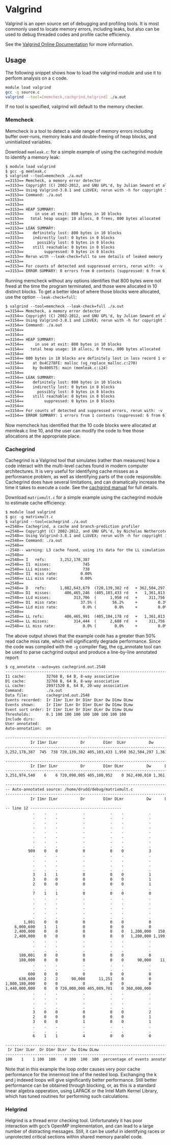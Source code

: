 # Valgrind

Valgrind is an open source set of debugging and profiling tools.  It is
most commonly used to locate memory errors, including leaks, but also can
be used to debug threaded codes and profile cache efficiency.

See the [Valgrind Online Documentation](http://valgrind.org/docs/manual/)
for more information.

## Usage

The following snippet shows how to load the valgrind module and use it to
perform analysis on a c code.

```bash
module load valgrind
gcc -g source.c
valgrind --tool=[memcheck,cachgrind,helgrind] ./a.out
```

If no tool is specified, valgrind will default to the memory checker.

### Memcheck

Memcheck is a tool to detect a wide range of memory errors including buffer over-runs,
memory leaks and double-freeing of heap blocks, and uninitialized variables.

Download `memleak.c`: for a simple example of using the cachegrind module to
identify a memory leak:

```default
$ module load valgrind
$ gcc -g memleak.c
$ valgrind --tool=memcheck ./a.out
==3153== Memcheck, a memory error detector
==3153== Copyright (C) 2002-2012, and GNU GPL'd, by Julian Seward et al.
==3153== Using Valgrind-3.8.1 and LibVEX; rerun with -h for copyright info
==3153== Command: ./a.out
==3153==
==3153==
==3153== HEAP SUMMARY:
==3153==     in use at exit: 800 bytes in 10 blocks
==3153==   total heap usage: 10 allocs, 0 frees, 800 bytes allocated
==3153==
==3153== LEAK SUMMARY:
==3153==    definitely lost: 800 bytes in 10 blocks
==3153==    indirectly lost: 0 bytes in 0 blocks
==3153==      possibly lost: 0 bytes in 0 blocks
==3153==    still reachable: 0 bytes in 0 blocks
==3153==         suppressed: 0 bytes in 0 blocks
==3153== Rerun with --leak-check=full to see details of leaked memory
==3153==
==3153== For counts of detected and suppressed errors, rerun with: -v
==3153== ERROR SUMMARY: 0 errors from 0 contexts (suppressed: 6 from 6)
```

Running memcheck without any options identifies that 800 bytes were not
freed at the time the program terminated, and those were allocated in 10
distinct blocks.  To get a better idea of where those blocks were allocated,
use the option `--leak-check=full`:

```default
$ valgrind --tool=memcheck --leak-check=full ./a.out
==3154== Memcheck, a memory error detector
==3154== Copyright (C) 2002-2012, and GNU GPL'd, by Julian Seward et al.
==3154== Using Valgrind-3.8.1 and LibVEX; rerun with -h for copyright info
==3154== Command: ./a.out
==3154==
==3154==
==3154== HEAP SUMMARY:
==3154==     in use at exit: 800 bytes in 10 blocks
==3154==   total heap usage: 10 allocs, 0 frees, 800 bytes allocated
==3154==
==3154== 800 bytes in 10 blocks are definitely lost in loss record 1 of 1
==3154==    at 0x4C278FE: malloc (vg_replace_malloc.c:270)
==3154==    by 0x400575: main (memleak.c:i24)
==3154==
==3154== LEAK SUMMARY:
==3154==    definitely lost: 800 bytes in 10 blocks
==3154==    indirectly lost: 0 bytes in 0 blocks
==3154==      possibly lost: 0 bytes in 0 blocks
==3154==    still reachable: 0 bytes in 0 blocks
==3154==         suppressed: 0 bytes in 0 blocks
==3154==
==3154== For counts of detected and suppressed errors, rerun with: -v
==3154== ERROR SUMMARY: 1 errors from 1 contexts (suppressed: 6 from 6)
```

Now memcheck has identified that the 10 code blocks were allocated at memleak.c
line 10, and the user can modify the code to free those allocations at the
appropriate place.

### Cachegrind

Cachegrind is a Valgrind tool that simulates (rather than measures) how a code interact with
the multi-level caches found in modern computer architectures.  It is very useful for identifying
cache misses as a performance problem, as well as identifying parts of the code responsible.
Cachegrind does have several limitations, and can dramatically increase the time it takes to
execute a code.  See the [cachgrind manual](http://valgrind.org/docs/manual/cg-manual.html)
for full details.

Download `matrixmult.c` for a simple example using the cachegrind module to estimate
cache efficiency:

```default
$ module load valgrind
$ gcc -g matrixmult.c
$ valgrind --tool=cachegrind ./a.out
==2548== Cachegrind, a cache and branch-prediction profiler
==2548== Copyright (C) 2002-2012, and GNU GPL'd, by Nicholas Nethercote et al.
==2548== Using Valgrind-3.8.1 and LibVEX; rerun with -h for copyright info
==2548== Command: ./a.out
==2548==
--2548-- warning: L3 cache found, using its data for the LL simulation.
==2548==
==2548== I   refs:      3,252,178,387
==2548== I1  misses:              745
==2548== LLi misses:              738
==2548== I1  miss rate:          0.00%
==2548== LLi miss rate:          0.00%
==2548==
==2548== D   refs:      1,082,643,679  (720,139,382 rd   + 362,504,297 wr)
==2548== D1  misses:      406,465,246  (405,103,433 rd   +   1,361,813 wr)
==2548== LLd misses:          313,706  (      1,950 rd   +     311,756 wr)
==2548== D1  miss rate:          37.5% (       56.2%     +         0.3%  )
==2548== LLd miss rate:           0.0% (        0.0%     +         0.0%  )
==2548==
==2548== LL refs:         406,465,991  (405,104,178 rd   +   1,361,813 wr)
==2548== LL misses:           314,444  (      2,688 rd   +     311,756 wr)
==2548== LL miss rate:            0.0% (        0.0%     +         0.0%  )
```

The above output shows that the example code has a greater than 50% read cache miss rate,
which will significantly degrade performance.  Since the code was compiled with the
`-g` compiler flag, the cg_annotate tool can be used to parse cachgrind output
and produce a line-by-line annotated report:

```default
$ cg_annotate --auto=yes cachegrind.out.2548
--------------------------------------------------------------------------------
I1 cache:         32768 B, 64 B, 8-way associative
D1 cache:         32768 B, 64 B, 8-way associative
LL cache:         20971520 B, 64 B, 20-way associative
Command:          ./a.out
Data file:        cachegrind.out.2548
Events recorded:  Ir I1mr ILmr Dr D1mr DLmr Dw D1mw DLmw
Events shown:     Ir I1mr ILmr Dr D1mr DLmr Dw D1mw DLmw
Event sort order: Ir I1mr ILmr Dr D1mr DLmr Dw D1mw DLmw
Thresholds:       0.1 100 100 100 100 100 100 100 100
Include dirs:
User annotated:
Auto-annotation:  on

--------------------------------------------------------------------------------
           Ir I1mr ILmr          Dr        D1mr  DLmr          Dw      D1mw    DLmw
--------------------------------------------------------------------------------
3,252,178,387  745  738 720,139,382 405,103,433 1,950 362,504,297 1,361,813 311,756  PROGRAM TOTALS

--------------------------------------------------------------------------------
           Ir I1mr ILmr          Dr        D1mr DLmr          Dw      D1mw    DLmw  file:function
--------------------------------------------------------------------------------
3,251,974,540    6    6 720,090,005 405,100,952    0 362,490,010 1,361,251 311,250  /home/drudd/debug/matrixmult.c:main

--------------------------------------------------------------------------------
-- Auto-annotated source: /home/drudd/debug/matrixmult.c
--------------------------------------------------------------------------------
           Ir I1mr ILmr          Dr        D1mr DLmr          Dw      D1mw    DLmw

-- line 12 ----------------------------------------
            .    .    .           .           .    .           .         .       .   *******************************************************************/
            .    .    .           .           .    .           .         .       .  #include <stdlib.h>
            .    .    .           .           .    .           .         .       .  #include <stdio.h>
            .    .    .           .           .    .           .         .       .  #include <math.h>
            .    .    .           .           .    .           .         .       .
            .    .    .           .           .    .           .         .       .  #define N 300
            .    .    .           .           .    .           .         .       .  #define M 4000
            .    .    .           .           .    .           .         .       .
          909    0    0           0           0    0           3         0       0  int main( int argc, char *argv[] ) {
            .    .    .           .           .    .           .         .       .      int i, j, k;
            .    .    .           .           .    .           .         .       .      double *A, *B, *C;
            .    .    .           .           .    .           .         .       .      double tmp;
            .    .    .           .           .    .           .         .       .
            3    1    1           0           0    0           1         0       0      A = (double *)malloc(N*M*sizeof(double));
            3    0    0           0           0    0           1         0       0      B = (double *)malloc(N*M*sizeof(double));
            2    0    0           0           0    0           1         0       0      C = (double *)malloc(N*N*sizeof(double));
            .    .    .           .           .    .           .         .       .
            7    1    1           0           0    0           0         0       0      if ( A == NULL || B == NULL || C == NULL ) {
            .    .    .           .           .    .           .         .       .          fprintf(stderr,"Error allocating memory!\n");
            .    .    .           .           .    .           .         .       .          exit(1);
            .    .    .           .           .    .           .         .       .      }
            .    .    .           .           .    .           .         .       .
            .    .    .           .           .    .           .         .       .      /* initialize A & B */
        1,801    0    0           0           0    0           0         0       0      for ( i = 0; i < N; i++ ) {
    6,000,600    1    1           0           0    0           0         0       0          for ( j = 0; j < M; j++ ) {
    2,400,000    0    0           0           0    0   1,200,000   150,000 150,000              A[M*i+j] = 3.0;
    2,400,000    0    0           0           0    0   1,200,000 1,199,999 150,000              B[N*j+i] = 2.0;
            .    .    .           .           .    .           .         .       .          }
            .    .    .           .           .    .           .         .       .      }
            .    .    .           .           .    .           .         .       .
      180,001    0    0           0           0    0           0         0       0      for ( i = 0; i < N*N; i++ ) {
      180,000    0    0           0           0    0      90,000    11,251  11,250          C[i] = 0.0;
            .    .    .           .           .    .           .         .       .      }
            .    .    .           .           .    .           .         .       .
          600    0    0           0           0    0           0         0       0      for ( i = 0; i < N; i++ ) {
      630,600    2    2      90,000      11,251    0           0         0       0          for ( j = 0; j < N; j++ ) {
1,800,180,000    0    0           0           0    0           0         0       0              for ( k = 0; k < M; k++ ) {
1,440,000,000    0    0 720,000,000 405,089,701    0 360,000,000         0       0                  C[N*i+j] += A[M*i+k]*B[N*k+j];
            .    .    .           .           .    .           .         .       .              }
            .    .    .           .           .    .           .         .       .          }
            .    .    .           .           .    .           .         .       .      }
            .    .    .           .           .    .           .         .       .
            3    0    0           0           0    0           2         1       0      free(A);
            2    0    0           0           0    0           1         0       0      free(B);
            3    0    0           1           0    0           1         0       0      free(C);
            .    .    .           .           .    .           .         .       .
            .    .    .           .           .    .           .         .       .      return 0;
            6    1    1           4           0    0           0         0       0  }

--------------------------------------------------------------------------------
 Ir I1mr ILmr  Dr D1mr DLmr  Dw D1mw DLmw
--------------------------------------------------------------------------------
100    1    1 100  100    0 100  100  100  percentage of events annotated
```

Note that in this example the loop order causes very poor cache performance for the innermost line of the nested loop.  Exchanging
the k and j indexed loops will give significantly better performance.  Still better performance can be obtained through blocking,
or, as this is a standard linear algebra opperation, using LAPACK or the Intel Math Kernel Library, which has tuned routines for
performing such calculations.

### Helgrind

Helgrind is a thread error checking tool.  Unfortunately it has poor interaction with gcc’s OpenMP implementation, and can lead
to a large number of distracting messages.  Still, it can be useful in identifying races or unprotected critical sections within
shared memory parallel code.